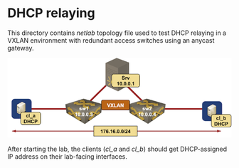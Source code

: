 # DHCP relaying

This directory contains *netlab* topology file used to test DHCP relaying in a VXLAN environment with redundant access switches using an anycast gateway.

![DHCP relaying topology](vxlan-dhcp-relay.png)

After starting the lab, the clients (*cl_a* and *cl_b*) should get DHCP-assigned IP address on their lab-facing interfaces.

